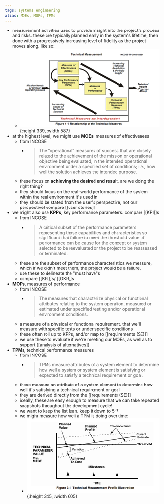 ```yaml
---
tags: systems engineering
alias: MOEs, MOPs, TPMs
---
```


- measurement activities used to provide insight into the project's process and risks. these are typically planned early in the system's lifetime, then done with a progressively increasing level of fidelity as the project moves along. like so:
	- ![image.png](../assets/image_1737261290144_0.png){:height 339, :width 587}
- at the highest level, we might use **MOEs**, measures of effectiveness
	- from INCOSE:
		- > The “operational” measures of success that are closely related to the achievement of
		  the mission or operational objective being evaluated, in the intended operational
		  environment under a specified set of conditions; i.e., how well the solution achieves the
		  intended purpose.
	- these focus on **achieving the desired end result**. are we doing the right thing?
	- they should focus on the real-world performance of the system within the real environment it's used in
	- they should be stated from the user's perspective, not our perspective! compare [[user stories]]
- we might also use **KPPs**, key performance parameters. compare [[KPI]]s
	- from INCOSE:
		- > A critical subset of the performance parameters representing those capabilities and
		  characteristics so significant that failure to meet the threshold value of performance can be cause for the concept or system selected to be reevaluated or the project to be reassessed or terminated.
	- these are the subset of performance characteristics we measure, which if we didn't meet them, the project would be a failure.
	- use these to delineate the "must have"s
	- compare [[KPI]]s/ [[OKR]]s
- **MOPs**, measures of performance
	- from INCOSE:
		- > The measures that characterize physical or functional attributes relating to the system
		  operation, measured or estimated under specified testing and/or operational environment
		  conditions.
	- a measure of a physical or functional requirement, that we'll measure with specific tests or under specific conditions
	- these often roll up to KPPs, and/or map to [[requirements (SE)]]
	- we use these to evaluate if we're meeting our MOEs, as well as to support [[analysis of alternatives]]
- **TPMs**, technical performance measures
	- from INCOSE:
		- > TPMs measure attributes of a system element to determine how well a system or
		  system element is satisfying or expected to satisfy a technical requirement or goal.
	- these measure an attribute of a system element to determine how well it's satisfying a technical requirement or goal
	- they are derived directly from the [[requirements (SE)]]
	- ideally, these are easy enough to measure that we can take repeated snapshots throughout the development cycle!
	- we want to keep the list lean. keep it down to 5-7
	- we might measure how well a TPM is doing over time:
		- ![image.png](../assets/image_1737261903045_0.png){:height 345, :width 605}